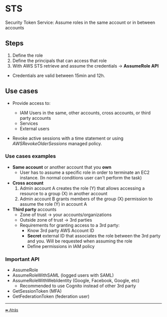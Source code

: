 # STS

Security Token Service: Assume roles in the same account or in between accounts

## Steps
1. Define the role
2. Define the principals that can access that role
3. With AWS STS retrieve and assume the credentials  -> **AssumeRole API**
  * Credentials are valid between 15min and 12h. 

## Use cases
* Provide access to:
  * IAM Users in the same, other accounts, cross accounts, or third party accounts
  * Services
  * External users

* Revoke active sessions with a time statement or using *AWSRevokeOlderSessions* managed policy.

### Use cases examples
* **Same account** or another account that you **own**
  * User has to assume a specific role in order to terminate an EC2 instance. (In normal conditions user can't perform the task)
* **Cross account**
  1. Admin account A creates the role (Y) that allows accessing a resource to a group (X) in another account
  2. Admin account B grants members of the group (X) permission to assume the role (Y) in account A
* **Third party** accounts
  * Zone of trust -> your accounts/organizations
  * Outside zone of trust -> 3rd parties
  * Requirements for granting access to a 3rd party:
    * Know 3rd party AWS Account ID
    * **Secret** external ID that associates the role between the 3rd party and you. Will be requested when assuming the role
    * Define permissions in IAM policy

### Important API
* AssumeRole
* AssumeRoleWithSAML (logged users with SAML)
* AssumeRoleWithWebIdentity (Google, Facebook, Google, etc)
  * Recommended to use Cognito instead of other 3rd party
* GetSessionToken (MFA)
* GetFederationToken (federation user)

---

[<small>⬅ Atrás</small>](./index.md)